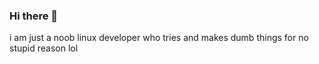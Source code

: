 ### Hi there 👋

i am just a noob linux developer who tries and makes dumb things for no stupid reason lol
